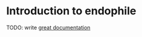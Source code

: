 # Introduction to endophile

TODO: write [great documentation](http://jacobian.org/writing/great-documentation/what-to-write/)
